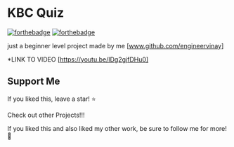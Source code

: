 # KBC Quiz
[![forthebadge](https://forthebadge.com/images/badges/as-seen-on-tv.svg)](https://forthebadge.com) [![forthebadge](https://forthebadge.com/images/badges/made-with-python.svg)](https://forthebadge.com)

just a beginner level project made by me [www.github.com/engineervinay]

*LINK TO VIDEO
[https://youtu.be/IDg2gjfDHu0]
## Support Me
If you liked this, leave a star! :star:

Check out other Projects!!!

If you liked this and also liked my other work, be sure to follow me for more! :slightly_smiling_face:
